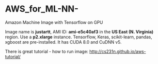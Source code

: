 # AWS_for_ML-NN-
Amazon Machine Image with Tensorflow on GPU

Image name is **justartt**, AMI ID: **ami-e5c40af3** in the **US East (N. Virginia)** region. Use a **p2.xlarge** instance. Tensorflow, Keras, scikit-learn, pandas, xgboost are pre-installed. It has CUDA 8.0 and CuDNN v5.

There is great tutorial - how to run image: http://cs231n.github.io/aws-tutorial/



